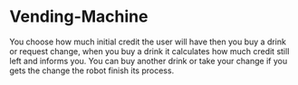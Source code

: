 # Vending-Machine

You choose how much initial credit the user will have then you buy a drink or request change, when you buy a drink it calculates how much credit still left and informs you. You can buy another drink or take your change if you gets the change the robot finish its process.
